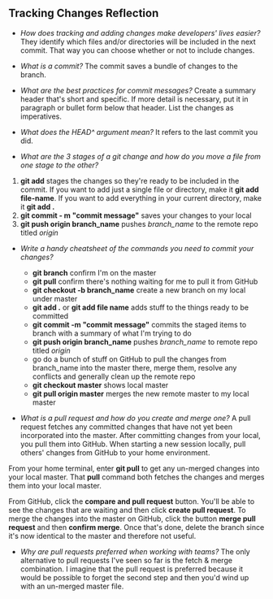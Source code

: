 ## Tracking Changes Reflection
 
 - *How does tracking and adding changes make developers' lives easier?* They identify which files and/or directories will be included in the next commit. That way you can choose whether or not to include changes.
 
 - *What is a commit?* The commit saves a bundle of changes to the branch.
 
 - *What are the best practices for commit messages?* Create a summary header that's short and specific. If more detail is necessary, put it in paragraph or bullet form below that header. List the changes as imperatives.
 
 - *What does the HEAD^ argument mean?* It refers to the last commit you did.
 
 - *What are the 3 stages of a git change and how do you move a file from one stage to the other?* 
 1. **git add** stages the changes so they're ready to be included in the commit. If you want to add just a single file or directory, make it **git add file-name**. If you want to add everything in your current directory, make it **git add .**
 2. **git commit - m "commit message"** saves your changes to your local
 3. **git push origin branch_name** pushes *branch_name* to the remote repo titled *origin*
 
 - *Write a handy cheatsheet of the commands you need to commit your changes?*
   - **git branch** confirm I'm on the master
   - **git pull** confirm there's nothing waiting for me to pull it from GitHub
   - **git checkout -b branch_name** create a new branch on my local under master
   - **git add .** or **git add file name** adds stuff to the things ready to be committed
   - **git commit -m "commit message"** commits the staged items to branch with a summary of what I'm trying to do
   - **git push origin branch_name** pushes *branch_name* to remote repo titled *origin*
   - go do a bunch of stuff on GitHub to pull the changes from branch_name into the master there, merge them, resolve any conflicts and generally clean up the remote repo
   - **git checkout master** shows local master
   - **git pull origin master** merges the new remote master to my local master

 - *What is a pull request and how do you create and merge one?* A pull request fetches any committed changes that have not yet been incorporated into the master. After committing changes from your local, you pull them into GitHub. When starting a new session locally, pull others' changes from GitHub to your home environment. 

 From your home terminal, enter **git pull** to get any un-merged changes into your local master. That **pull** command both fetches the changes and merges them into your local master.

 From GitHub, click the **compare and pull request** button. You'll be able to see the changes that are waiting and then click **create pull request**. To merge the changes into the master on GitHub, click the button **merge pull request** and then **confirm merge**. Once that's done, delete the branch since it's now identical to the master and therefore not useful.

 - *Why are pull requests preferred when working with teams?* The only alternative to pull requests I've seen so far is the fetch & merge combination. I imagine that the pull request is preferred because it would be possible to forget the second step and then you'd wind up with an un-merged master file.